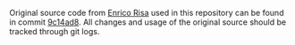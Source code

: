 Original source code from [Enrico Risa](https://github.com/wolf4ood/) used in this repository can be found in commit
[9c14ad8](https://github.com/Ech0riginal/gizmo/commit/9c14ad82b809a6948a6d65f043f76d3512fc5272). All changes and usage
of the original source should be tracked through git logs.
